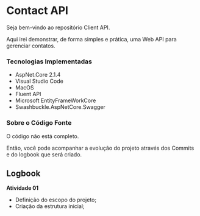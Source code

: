 # Contact API 
Seja bem-vindo ao repositório Client API.

Aqui irei demonstrar, de forma simples e prática, uma Web API para gerenciar contatos.

### Tecnologias Implementadas
* AspNet.Core 2.1.4
* Visual Studio Code
* MacOS
* Fluent API
* Microsoft EntityFrameWorkCore
* Swashbuckle.AspNetCore.Swagger

### Sobre o Código Fonte

O código não está completo.

Então, você pode acompanhar a evolução do projeto através dos Commits e do logbook que será criado.


## Logbook

**Atividade 01**

- Definição do escopo do projeto;
- Criação da estrutura inicial;

